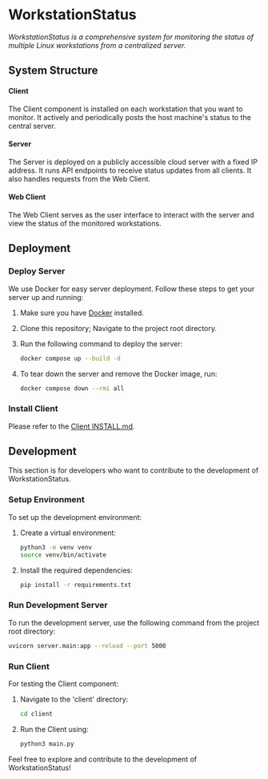 # WorkstationStatus

_WorkstationStatus is a comprehensive system for monitoring the status of multiple Linux workstations from a centralized server._

## System Structure

#### Client

The Client component is installed on each workstation that you want to monitor. It actively and periodically posts the host machine's status to the central server.

#### Server

The Server is deployed on a publicly accessible cloud server with a fixed IP address. It runs API endpoints to receive status updates from all clients. It also handles requests from the Web Client.

#### Web Client

The Web Client serves as the user interface to interact with the server and view the status of the monitored workstations.

## Deployment

### Deploy Server

We use Docker for easy server deployment. Follow these steps to get your server up and running:

1. Make sure you have [Docker](https://docs.docker.com/get-docker/) installed.

2. Clone this repository; Navigate to the project root directory.

3. Run the following command to deploy the server:

    ```bash
    docker compose up --build -d
    ```

4. To tear down the server and remove the Docker image, run:

    ```bash
    docker compose down --rmi all
    ```

### Install Client

Please refer to the [Client INSTALL.md](client/INSTALL.md).

## Development

This section is for developers who want to contribute to the development of WorkstationStatus.

### Setup Environment

To set up the development environment:

1. Create a virtual environment:

    ```bash
    python3 -m venv venv
    source venv/bin/activate
    ```

2. Install the required dependencies:

    ```bash
    pip install -r requirements.txt
    ```

### Run Development Server

To run the development server, use the following command from the project root directory:

```bash
uvicorn server.main:app --reload --port 5000
```

### Run Client

For testing the Client component:

1. Navigate to the 'client' directory:

    ```bash
    cd client
    ```

2. Run the Client using:

    ```bash
    python3 main.py
    ```

Feel free to explore and contribute to the development of WorkstationStatus!
